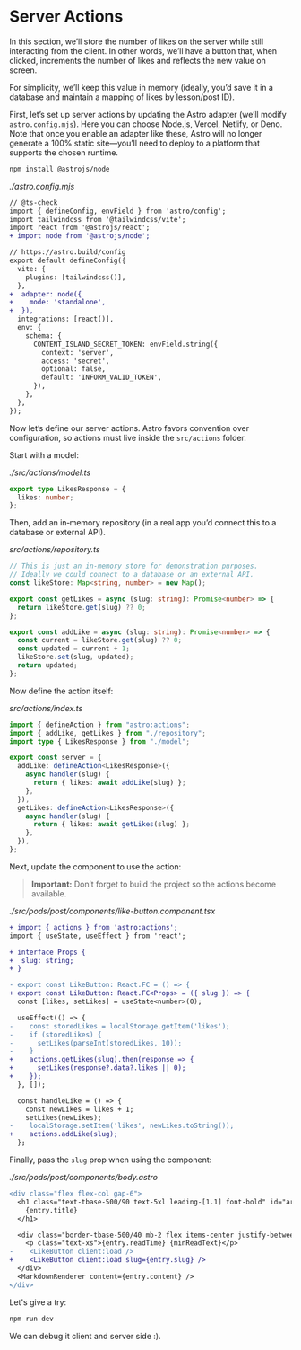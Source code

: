 # Server Actions

In this section, we’ll store the number of likes on the server while still interacting from the client. In other words, we’ll have a button that, when clicked, increments the number of likes and reflects the new value on screen.

For simplicity, we’ll keep this value in memory (ideally, you’d save it in a database and maintain a mapping of likes by lesson/post ID).

First, let’s set up server actions by updating the Astro adapter (we’ll modify `astro.config.mjs`). Here you can choose Node.js, Vercel, Netlify, or Deno. Note that once you enable an adapter like these, Astro will no longer generate a 100% static site—you’ll need to deploy to a platform that supports the chosen runtime.

```bash
npm install @astrojs/node
```

_./astro.config.mjs_

```diff
// @ts-check
import { defineConfig, envField } from 'astro/config';
import tailwindcss from '@tailwindcss/vite';
import react from '@astrojs/react';
+ import node from '@astrojs/node';

// https://astro.build/config
export default defineConfig({
  vite: {
    plugins: [tailwindcss()],
  },
+  adapter: node({
+    mode: 'standalone',
+  }),
  integrations: [react()],
  env: {
    schema: {
      CONTENT_ISLAND_SECRET_TOKEN: envField.string({
        context: 'server',
        access: 'secret',
        optional: false,
        default: 'INFORM_VALID_TOKEN',
      }),
    },
  },
});
```

Now let’s define our server actions. Astro favors convention over configuration, so actions must live inside the `src/actions` folder.

Start with a model:

_./src/actions/model.ts_

```ts
export type LikesResponse = {
  likes: number;
};
```

Then, add an in‑memory repository (in a real app you’d connect this to a database or external API).

_src/actions/repository.ts_

```ts
// This is just an in-memory store for demonstration purposes.
// Ideally we could connect to a database or an external API.
const likeStore: Map<string, number> = new Map();

export const getLikes = async (slug: string): Promise<number> => {
  return likeStore.get(slug) ?? 0;
};

export const addLike = async (slug: string): Promise<number> => {
  const current = likeStore.get(slug) ?? 0;
  const updated = current + 1;
  likeStore.set(slug, updated);
  return updated;
};
```

Now define the action itself:

_src/actions/index.ts_

```ts
import { defineAction } from "astro:actions";
import { addLike, getLikes } from "./repository";
import type { LikesResponse } from "./model";

export const server = {
  addLike: defineAction<LikesResponse>({
    async handler(slug) {
      return { likes: await addLike(slug) };
    },
  }),
  getLikes: defineAction<LikesResponse>({
    async handler(slug) {
      return { likes: await getLikes(slug) };
    },
  }),
};
```

Next, update the component to use the action:

> **Important:** Don’t forget to build the project so the actions become available.

_./src/pods/post/components/like-button.component.tsx_

```diff
+ import { actions } from 'astro:actions';
import { useState, useEffect } from 'react';

+ interface Props {
+  slug: string;
+ }

- export const LikeButton: React.FC = () => {
+ export const LikeButton: React.FC<Props> = ({ slug }) => {
  const [likes, setLikes] = useState<number>(0);

  useEffect(() => {
-    const storedLikes = localStorage.getItem('likes');
-    if (storedLikes) {
-      setLikes(parseInt(storedLikes, 10));
-    }
+    actions.getLikes(slug).then(response => {
+      setLikes(response?.data?.likes || 0);
+    });
  }, []);

  const handleLike = () => {
    const newLikes = likes + 1;
    setLikes(newLikes);
-    localStorage.setItem('likes', newLikes.toString());
+    actions.addLike(slug);
  };
```

Finally, pass the `slug` prop when using the component:

_./src/pods/post/components/body.astro_

```diff
<div class="flex flex-col gap-6">
  <h1 class="text-tbase-500/90 text-5xl leading-[1.1] font-bold" id="article-section-heading">
    {entry.title}
  </h1>

  <div class="border-tbase-500/40 mb-2 flex items-center justify-between gap-4 border-y py-2">
    <p class="text-xs">{entry.readTime} {minReadText}</p>
-    <LikeButton client:load />
+    <LikeButton client:load slug={entry.slug} />
  </div>
  <MarkdownRenderer content={entry.content} />
</div>
```

Let's give a try:

```bash
npm run dev
```

We can debug it client and server side :).
